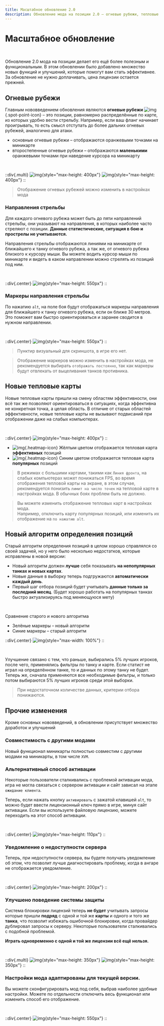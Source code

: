 ```yaml
---
title: Масштабное обновление 2.0
description: Обновление мода на позиции 2.0 – огневые рубежи, тепловые карты, новый алгоритм определения позиций и многое другое.
---
```


# Масштабное обновление <SvgoV2Badge class="v2-badge" />

<br/>

Обновление 2.0 мода на позиции делает его ещё более полезным и функциональным. В этом обновлении было добавлено множество новых функций и улучшений, которые помогут вам стать эффективнее. За обновление не нужно доплачивать, цена лицензии остается прежней. 

## Огневые рубежи
Главным нововведением обновления являются **огневые рубежи** ![img](/content/wn2/spotPoint.png){.spot-point-icon} – это позиции, равномерно распределённые по карте, из которых удобно вести стрельбу.
Например, если ваш фланг начинает проигрывать, то есть смысл отступать до более дальних огневых рубежей, аналогично для атаки.

- основные огневые рубежи – отображаются оранжевыми точками на миникарте
- второстепенные огневые рубежи – отображаются **маленькими** оранжевыми точками при наведение курсора на миникарту

<br/>

::div{.multi}
![img](/content/wn2/spotPointsMain.png){style="max-height: 400px"}
![img](/content/wn2/spotPointsCursor.png){style="max-height: 400px"}
::

> Отображение огневых рубежей можно изменить в настройках мода

### Направления стрельбы

Для каждого огневого рубежа может быть до пяти направлений стрельбы, они указывают на направления, в которых наиболее часто стреляют с позиции. **Данные статистические, ситуация в бою и прострелы не учитываются.**

Направления стрельбы отображаются линиями на миникарте от ближайшего к танку огневого рубежа, а так же, от огневого рубежа близкого к курсору мыши.
Вы можете водить курсор мыши по миникарте и видеть в каком направлении можно стрелять из позиций под ним.

<br/>

::div{.center}
![img](/content/wn2/spotDirections.png){style="max-height: 550px"}
::

### Маркеры направления стрельбы
По нажатию `alt`, на поле боя будут отображаться маркеры направления для ближайшего к танку огневого рубежа, если он ближе 30 метров. Это поможет вам быстро ориентироваться и заранее сводится в нужном направлении.

<br/>

::div{.center}
![img](/content/wn2/eyeMarkers.png){style="max-height: 550px"}
::

> Пунктир визуальный для скриншота, в игре его нет.

> Отображение маркеров можно изменить в настройках мода, не рекомендуется выбирать `отображать постоянно`, так как маркеры будут отвлекать от выцеливания танков противника.

## Новые тепловые карты

Новые тепловые карты пришли на смену областям эффективности, они всё так же позволяют ориентироваться в ситуациях, когда эффективна не конкретная точка, а целая область. В отличие от старых областей эффективности, новые тепловые карты не вызывают подвисаний при отображении даже на слабых компьютерах. 


<br/>

::div{.center}
![img](/content/wn2/areaChanges.png){style="max-height: 400px"}
::

- ![img](/content/wn2/heatmapE.png){.heatmap-icon} Жёлтым цветом отображается тепловая карта **эффективных** позиций
- ![img](/content/wn2/heatmapP.png){.heatmap-icon} Синим цветом отображается тепловая карта **популярных** позиций

> В режимах с большими картами, такими как `Линия фронта`, на слабых компьютерах может понижаться FPS, во время отображения тепловой карты на экране, в этом случае, рекомендуется понизить `лимит на число точек` на тепловой карте в настройках мода. В обычных боях проблем быть не должно.

> Вы можете изменить отображение тепловых карт в настройках мода.  
> Например, отключить карту популярных позиций, или изменить их отображение на `по нажатию alt`.

## Новый алгоритм определения позиций
Старый алгоритм определения позиций в целом хорошо справлялся со своей задачей, но у него было несколько недостатков, которые исправлены в новой версии:
- Новый алгоритм должен **лучше** себя показывать **на непопулярных танках и новых картах**. 
- Новые данные в выборку теперь подгружаются **автоматически каждый день**.
- Первый шаг отбора позиций будет учитывать **данные только за последний месяц**. (Будет хорошо работать на популярных танках быстро актуализируясь под меняющуюся мету)

<br/>

Сравнение старого и нового алгоритма
- Зелёные маркеры – новый алгоритм
- Синие маркеры – старый алгоритм

::div{.center}
![img](/content/wn2/pos.png){style="max-width: 100%"}
::

<br/>

Улучшение связано с тем, что раньше, выбирались 5% лучших игроков, после чего, применялись фильтры по танку и карте. Если статист не играл на определённом танке, то и данных по этому танку не будет. Теперь же, сначала применяются все необходимые фильтры, и только потом выбираются 5% лучших игроков среди этой выборки.
> При недостаточном количестве данных, критерии отбора понижаются.

## Прочие изменения
Кроме основных нововведений, в обновлении присутствует множество доработок и улучшений

### Совместимость с другими модами
Новый функционал миникарты полностью совместим с другими модами на миникарты, в том числе `XVM`.

### Альтернативный способ активации
Некоторые пользователи сталкивались с проблемой активации мода, игра не могла связаться с сервером активации и сайт зависал на этапе `ожидание клиента`. 

Теперь, если нажать кнопку `активировать` с зажатой клавишей `alt`, то можно будет ввести лицензионный ключ прямо в игре, минуя сайт активации. Если вы используете файловую лицензию, можете переходить на этот способ активации.

<br/>

::div{.center}
![img](/content/wn2/alternativeActivation.png){style="max-height: 110px"}
::

### Уведомление о недоступности сервера
Теперь, при недоступности сервера, вы будете получать уведомление об этом, что позволит лучше диагностировать проблему, когда в ангаре не отображается уведомление.

<br/>

::div{.center}
![img](/content/wn2/notificationServerError.png){style="max-height: 200px"}
::

### Улучшено поведение системы защиты
Система блокировки лицензий теперь **не будет** учитывать запросы которые пришли **подряд** с одной и той же **карты** и одного и того же **танка**, что позволит избежать ошибочной блокировки, когда провайдер дублировал запросы к серверу. Некоторые пользователи сталкивались с подобной проблемой.

**Играть одновременно с одной и той же лицензии всё ещё нельзя.**

<br/>

::div{.multi}
![img](/content/wn2/allow.png){style="max-height: 350px"}
![img](/content/wn2/disallow.png){style="max-height: 350px"}
::

### Настройки мода адаптированы для текущей версии. 
Вы можете сконфигурировать мод под себя, выбрав наиболее удобные настройки. Можете по отдельности отключить весь функционал или изменить способ его отображение.

<br/>

::div{.center}
![img](/content/wn2/settings.jpg){style="max-height: 550px"}
::